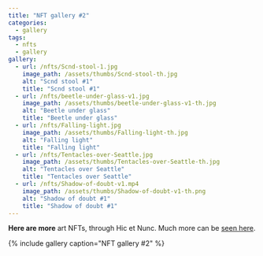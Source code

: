 ```yaml
---
title: "NFT gallery #2"
categories:
  - gallery
tags:
  - nfts 
  - gallery
gallery:
  - url: /nfts/Scnd-stool-1.jpg
    image_path: /assets/thumbs/Scnd-stool-th.jpg
    alt: "Scnd stool #1"
    title: "Scnd stool #1"
  - url: /nfts/beetle-under-glass-v1.jpg
    image_path: /assets/thumbs/beetle-under-glass-v1-th.jpg
    alt: "Beetle under glass"
    title: "Beetle under glass"
  - url: /nfts/Falling-light.jpg
    image_path: /assets/thumbs/Falling-light-th.jpg
    alt: "Falling light"
    title: "Falling light"
  - url: /nfts/Tentacles-over-Seattle.jpg
    image_path: /assets/thumbs/Tentacles-over-Seattle-th.jpg
    alt: "Tentacles over Seattle"
    title: "Tentacles over Seattle"
  - url: /nfts/Shadow-of-doubt-v1.mp4
    image_path: /assets/thumbs/Shadow-of-doubt-v1-th.png
    alt: "Shadow of doubt #1"
    title: "Shadow of doubt #1"
---
```


**Here are more** art NFTs, through Hic et Nunc. Much more can be [seen here](https://objkt.com/profile/tz1NM1aniwfKzXhgHZh2fCVqVUzM9iuQBsCe/created).

{% include gallery caption="NFT gallery #2" %}